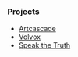 ### Projects
- [Artcascade](https://artcascade.site)
- [Volvox](https://volvox.site)
- [Speak the Truth](http://speakthetruth.ru.com)